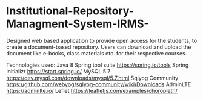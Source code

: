 # Institutional-Repository-Managment-System-IRMS-
Designed web based application to provide open access for the students, to
create a document-based repository.
Users can download and upload the document like e-books, class
materials etc. for their respective courses.


  

   


Technologies used:
    Java 8
    Spring tool suite   https://spring.io/tools
    Spring Initializr   https://start.spring.io/
    MySQL 5.7   https://dev.mysql.com/downloads/mysql/5.7.html
    Sqlyog Community  https://github.com/webyog/sqlyog-community/wiki/Downloads
    AdminLTE   https://adminlte.io/
    Leflet  https://leafletjs.com/examples/choropleth/
